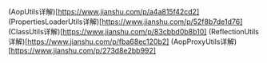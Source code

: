 (AopUtils详解)[https://www.jianshu.com/p/a4a815f42cd2]
(PropertiesLoaderUtils详解)[https://www.jianshu.com/p/52f8b7de1d76]
(ClassUtils详解)[https://www.jianshu.com/p/83cbbd0b8b10]
(ReflectionUtils详解)[https://www.jianshu.com/p/fba68ec120b2]
(AopProxyUtils详解)[https://www.jianshu.com/p/273d8e2bb992]